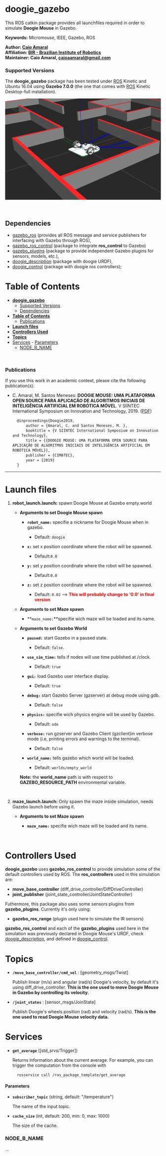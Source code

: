 # **doogie_gazebo**

This ROS catkin package provides all launchfiles required in order to simulate **Doogie Mouse** in Gazebo.

**Keywords:** Micromouse, IEEE, Gazebo, ROS

**Author: [Caio Amaral]<br />
Affiliation: [BIR - Brazilian Institute of Robotics]<br />
Maintainer: Caio Amaral, caioaamaral@gmail.com**

### Supported Versions

The **doogie_gazebo** package has been tested under [ROS] Kinetic and Ubuntu 16.04 using **Gazebo 7.0.0** (the one that comes with [ROS] Kinetic Desktop-full installation). 

<!-- [![Build Status](http://rsl-ci.ethz.ch/buildStatus/icon?job=ros_best_practices)](http://rsl-ci.ethz.ch/job/ros_best_practices/) TODO -->

<p align="center">
   <img src="docs/doogie_gazebo.png" alt="doogie_gazebo sim" title="Example Image">
</p>
</br>

## Dependencies 
- [gazebo_ros] (provides all ROS message and service publishers for interfacing with Gazebo through ROS),
- [gazebo_ros_control] (package to integrate **ros_control** to Gazebo)
- [gazebo_plugins] (package to provide independent Gazebo plugins for sensors, models, etc.), 
- [doogie_description] (package with doogie URDF),
- [doogie_control] (package with doogie ros controllers);

# **Table of Contents**
- [**doogie_gazebo**](#doogiegazebo)
    - [Supported Versions](#supported-versions)
  - [Dependencies](#dependencies)
- [**Table of Contents**](#table-of-contents)
    - [Publications](#publications)
- [**Launch files**](#launch-files)
- [**Controllers Used**](#controllers-used)
- [**Topics**](#topics)
- [Services](#services)
      - [Parameters](#parameters)
    - [NODE_B_NAME](#nodebname)

</br>

### Publications

If you use this work in an academic context, please cite the following publication(s):

* C. Amaral, M. Santos Meneses: **DOOGIE MOUSE: UMA PLATAFORMA OPEN SOURCE PARA
APLICAÇÃO DE ALGORITMOS INICIAIS DE INTELIGÊNCIA
ARTIFICIAL EM ROBÓTICA MÓVEL**. V SIINTEC International Symposium on Innovation and Technology, 2019. ([PDF](/doogie_gazebo/docs/Paper_SIINTEC_V.pdf))

        @inproceedings{Doogie2019,
            author = {Amaral, C. and Santos Meneses, M. },
            booktitle = {V SIINTEC International Symposium on Innovation and Technology},
            title = {{DOOGIE MOUSE: UMA PLATAFORMA OPEN SOURCE PARA APLICAÇÃO DE ALGORITMOS INICIAIS DE INTELIGÊNCIA ARTIFICIAL EM ROBÓTICA MÓVEL}},
            publisher = {CIMATEC},
            year = {2019}
        }

____

# **Launch files**

1. **robot_launch.launch:** spawn Doogie Mouse at Gazebo empty.world

     - **Arguments to set Doogie Mouse spawn**

       - **`robot_name:`** specifie a nickname for Doogie Mouse when in gazebo.
      
          - Default: `doogie`
  
       - **`x:`** set x position coordinate where the robot will be spawned.
          - Default:`0.0`
       - **`y:`** set y position coordinate where the robot will be spawned.
          - Default:`0.0`
       - **`z:`** set z position coordinate where the robot will be spawned.
          - Default: `0.02` --> <span style="color:red">**This will probably change to '0.0' in final version**</span>

     - **Arguments to set Maze spawn**
       - **`maze_name:`**specifie wich maze will be loaded and its name.

     - **Arguments to set Gazebo World**

       - **`paused:`** start Gazebo in a paused state. 

         - Default: `false`.
  
       - **`use_sim_time:`** tells if nodes will use time published at /clock.

          - Default: `true` 

       - **`gui:`** load Gazebo user interface display.
    
          - Default: `true`

       - **`debug:`** start Gazebo Server (gzserver) at debug mode using gdb.

          - Default: `false`

       - **`physics:`** specifie wich physics engine will be used by Gazebo.

          - Default: `ode`

       - **`verbose:`** run gzserver and Gazebo Client (gzclient)in verbose mode (i.e, printing errors and warnings to the terminal).
  
          - Default: `false`

       - **`world_name:`** tells gazebo which world will be loaded.
    
          - Default: `worlds/empty_world` 
    
        **Note:** the **world_name** path is with respect to **GAZEBO_RESOURCE_PATH** environmental variable.

</br>

2. **maze_launch.launch:** Only spawn the maze inside simulation, needs Gazebo launch before using it.
 
    - **Arguments to set Maze spawn**
 
       - **`maze_name:`** specifie wich maze will be loaded and its name. 

</br>

# **Controllers Used**

**doogie_gazebo** uses **gazebo_ros_control** to provide simulation some of the default controllers used by ROS. The **ros_controllers** used in this simulation are:

   - **move_base_controller** (diff_drive_controller/DiffDriveController)
   - **joint_publisher** (joint_state_controller/JointStateController)

Futhermore, this package also uses some sensors plugins from **gazebo_plugins**. Currently it's only using:

   - **gazebo_ros_range** (plugin used here to simulate the IR sensors)

**gazebo_ros_control** and each of the **gazebo_plugins** used here in the simulation was previously declared in Doogie Mouse's URDF, check [doogie_description], and defined in [doogie_control].

# **Topics**

- **`/move_base_controller/cmd_vel`** : [geometry_msgs/Twist]

	Publish linear (m/s) and angular (rad/s) Doogie's velocity, by default it's using diff_drive_controller. **This is the one used to move Doogie Mouse in Gazebo by controlling its velocity.**

- **`/joint_states`** : [sensor_msgs/JoinState]
  
  Publish Doogie's wheels position (rad) and velocity (rad/s). **This is the one used to read Doogie Mouse velocity data.**


# Services

* **`get_average`** ([std_srvs/Trigger])

	Returns information about the current average. For example, you can trigger the computation from the console with

		rosservice call /ros_package_template/get_average


#### Parameters

* **`subscriber_topic`** (string, default: "/temperature")

	The name of the input topic.

* **`cache_size`** (int, default: 200, min: 0, max: 1000)

	The size of the cache.


### NODE_B_NAME

...


[doogie_description]:  https://github.com/Brazilian-Institute-of-Robotics/doogie_description

[doogie_control]:  https://github.com/Brazilian-Institute-of-Robotics/doogie_control

[doogie_simulators]: https://github.com/Brazilian-Institute-of-Robotics/doogie_simulators

[gazebo_ros]: http://wiki.ros.org/gazebo_ros

[gazebo_ros_control]: http://wiki.ros.org/gazebo_ros_control

[gazebo_plugins]: http://wiki.ros.org/gazebo_plugins

[ros_control / gazebo_ros_control]: http://gazebosim.org/tutorials?tut=ros_control

[ROS]: http://www.ros.org

[URDF]: http://wiki.ros.org/urdf 

[Xacro]: http://wiki.ros.org/xacro 

[Rviz]: http://wiki.ros.org/rviz

[BIR - Brazilian Institute of Robotics]: https://github.com/Brazilian-Institute-of-Robotics

[Caio Amaral]: https://github.com/caioaamaral